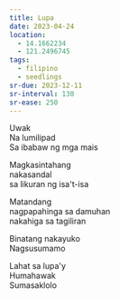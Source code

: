 ```yaml
---
title: Lupa
date: 2023-04-24
location:
  - 14.1662234
  - 121.2496745
tags:
  - filipino
  - seedlings
sr-due: 2023-12-11
sr-interval: 130
sr-ease: 250
---
```

Uwak  
Na lumilipad  
Sa ibabaw ng mga mais  

Magkasintahang  
nakasandal  
sa likuran ng isa't-isa  

Matandang  
nagpapahinga sa damuhan  
nakahiga sa tagiliran  

Binatang nakayuko  
Nagsusumamo  

Lahat sa lupa'y  
Humahawak  
Sumasaklolo  